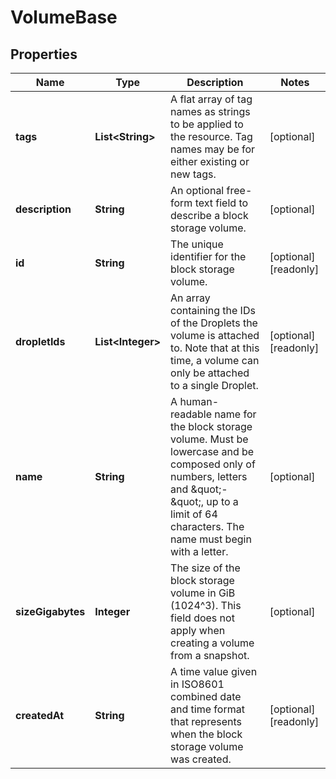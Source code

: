 

# VolumeBase


## Properties

| Name | Type | Description | Notes |
|------------ | ------------- | ------------- | -------------|
|**tags** | **List&lt;String&gt;** | A flat array of tag names as strings to be applied to the resource. Tag names may be for either existing or new tags. |  [optional] |
|**description** | **String** | An optional free-form text field to describe a block storage volume. |  [optional] |
|**id** | **String** | The unique identifier for the block storage volume. |  [optional] [readonly] |
|**dropletIds** | **List&lt;Integer&gt;** | An array containing the IDs of the Droplets the volume is attached to. Note that at this time, a volume can only be attached to a single Droplet. |  [optional] [readonly] |
|**name** | **String** | A human-readable name for the block storage volume. Must be lowercase and be composed only of numbers, letters and \&quot;-\&quot;, up to a limit of 64 characters. The name must begin with a letter. |  [optional] |
|**sizeGigabytes** | **Integer** | The size of the block storage volume in GiB (1024^3). This field does not apply  when creating a volume from a snapshot. |  [optional] |
|**createdAt** | **String** | A time value given in ISO8601 combined date and time format that represents when the block storage volume was created. |  [optional] [readonly] |



